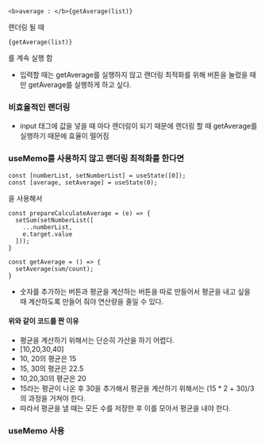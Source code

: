 ```
<b>average : </b>{getAverage(list)}
```
랜더링 될 때
```
{getAverage(list)}
```
를 계속 실행 함
- 입력할 때는 getAverage를 실행하지 않고 랜더링 최적화를 위해 버튼을 눌렀을 때만 getAverage를 실행하게 하고 싶다.

### 비효율적인 랜더링
- input 태그에 값을 넣을 때 마다 랜더링이 되기 때문에 랜더링 할 때 getAverage를 실행하기 때문에 효율이 떨어짐

### useMemo를 사용하지 않고 랜더링 최적화를 한다면
```
const [numberList, setNumberList] = useState([0]);
const [average, setAverage] = useState(0);
```
을 사용해서
```
const prepareCalculateAverage = (e) => {
  setSum(setNumberList([
    ...numberList,
    e.target.value
  ]));
}

const getAverage = () => {
  setAverage(sum/count);
}
```
- 숫자를 추가하는 버튼과 평균을 계산하는 버튼을 따로 만들어서 평균을 내고 싶을 때 계산하도록 만들어 줘야 연산량을 줄일 수 있다.

#### 위와 같이 코드를 짠 이유
- 평균을 계산하기 위해서는 단순히 가산을 하기 어렵다.
- [10,20,30,40]
- 10, 20의 평균은 15
- 15, 30의 평균은 22.5
- 10,20,30의 평균은 20
- 15라는 평균이 나온 후 30을 추가해서 평균을 계산하기 위해서는 (15 * 2 + 30)/3의 과정을 거쳐야 한다.
- 따라서 평균을 낼 때는 모든 수를 저장한 후 이를 모아서 평균을 내야 한다.

### useMemo 사용
